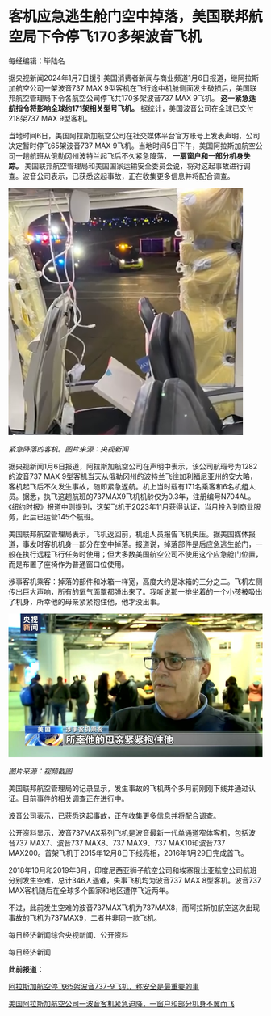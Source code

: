 # 客机应急逃生舱门空中掉落，美国联邦航空局下令停飞170多架波音飞机

每经编辑：毕陆名

据央视新闻2024年1月7日援引美国消费者新闻与商业频道1月6日报道，继阿拉斯加航空公司一架波音737 MAX
9型客机在飞行途中机舱侧面发生破损后，美国联邦航空管理局下令各航空公司停飞共170多架波音737 MAX 9飞机。
**这一紧急适航指令将影响全球约171架相关型号飞机。** 据统计，美国波音公司在全球已交付218架737 MAX 9型客机。

当地时间6日，美国阿拉斯加航空公司在社交媒体平台官方账号上发表声明，公司决定暂时停飞65架波音737 MAX
9飞机。当地时间5日下午，美国阿拉斯加航空公司一趟航班从俄勒冈州波特兰起飞后不久紧急降落， **一扇窗户和一部分机身失踪。**
美国联邦航空管理局和美国国家运输安全委员会说，将对这起事故进行调查。波音公司表示，已获悉这起事故，正在收集更多信息并将配合调查。

![0882ae6df74d8fa11a615dc7a424d2a9.jpg](https://raw.githubusercontent.com/qqhsx/qqnews_image/main/2024/01/07/客机应急逃生舱门空中掉落，美国联邦航空局下令停飞170多架波音飞机/0882ae6df74d8fa11a615dc7a424d2a9.jpg)

 _紧急降落的客机。图片来源：央视新闻_

据央视新闻1月6日报道，阿拉斯加航空公司在声明中表示，该公司航班号为1282的波音737 MAX
9型客机当天从俄勒冈州的波特兰飞往加利福尼亚州的安大略，客机起飞后不久发生事故，随即紧急返航。机上当时载有171名乘客和6名机组人员。据悉，执飞这趟航班的737MAX9飞机机龄仅为0.3年，注册编号N704AL。《纽约时报》报道中则提到，这架飞机于2023年11月获得认证，当月投入到商业服务，此后已运营145个航班。

美国联邦航空管理局表示，飞机返回前，机组人员报告飞机失压。据美国媒体报道，事发时客机机身一部分在空中掉落。报道说，掉落部件是后应急逃生舱门，一般在执行远程飞行任务时使用；但大多数美国航空公司不使用这个应急舱门位置，而是布置了座椅作为普通窗口位使用。

涉事客机乘客：掉落的部件和冰箱一样宽，高度大约是冰箱的三分之二。飞机左侧传出巨大声响，所有的氧气面罩都弹出来了。我听说那一排坐着的一个小孩被吸出了机身，所幸他的母亲紧紧抱住他，他才没出事。

![a06f87ee9aec38d5e760f111054d4973.jpg](https://raw.githubusercontent.com/qqhsx/qqnews_image/main/2024/01/07/客机应急逃生舱门空中掉落，美国联邦航空局下令停飞170多架波音飞机/a06f87ee9aec38d5e760f111054d4973.jpg)

_图片来源：视频截图_

美国联邦航空管理局的记录显示，发生事故的飞机两个多月前刚刚下线并通过认证。目前事件的相关调查正在进行中。

波音公司表示，已获悉这起事故，正在收集更多信息并将配合调查。

公开资料显示，波音737MAX系列飞机是波音最新一代单通道窄体客机，包括波音737 MAX7、波音737 MAX8、737 MAX9、737
MAX10和波音737 MAX200。首架飞机于2015年12月8日下线亮相，2016年1月29日完成首飞。

2018年10月和2019年3月，印度尼西亚狮子航空公司和埃塞俄比亚航空公司航班分别发生空难，总计346人遇难，失事飞机均为波音737 MAX
8型客机。波音737 MAX客机随后在全球多个国家和地区遭停飞近两年。

不过，此前发生空难的波音737MAX飞机为737MAX8，而阿拉斯加航空这次出现事故的飞机为737MAX9，二者并非同一款飞机。

每日经济新闻综合央视新闻、公开资料

每日经济新闻

**此前报道：**

[阿拉斯加航空停飞65架波音737-9飞机，称安全是最重要的事](https://news.qq.com/rain/a/20240106A05D0500)

[美国阿拉斯加航空公司一波音客机紧急迫降，一窗户和部分机身不翼而飞](https://news.qq.com/rain/a/20240106A04H7F00)

